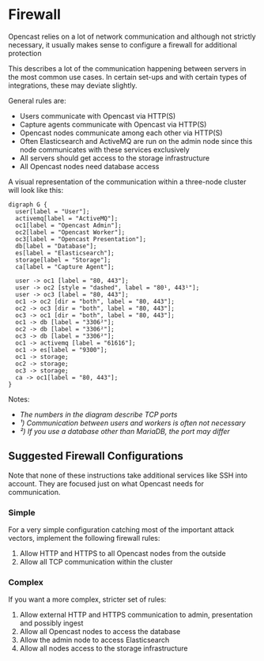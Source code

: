 Firewall
========

Opencast relies on a lot of network communication and although not strictly necessary,
it usually makes sense to configure a firewall for additional protection

This describes a lot of the communication happening between servers in the most common use cases.
In certain set-ups and with certain types of integrations, these may deviate slightly.

General rules are:

- Users communicate with Opencast via HTTP(S)
- Capture agents communicate with Opencast via HTTP(S)
- Opencast nodes communicate among each other via HTTP(S)
- Often Elasticsearch and ActiveMQ are run on the admin node since this node communicates with these services
  exclusively
- All servers should get access to the storage infrastructure
- All Opencast nodes need database access

A visual representation of the communication within a three-node cluster will look like this:

```graphviz dot network.png
digraph G {
  user[label = "User"];
  activemq[label = "ActiveMQ"];
  oc1[label = "Opencast Admin"];
  oc2[label = "Opencast Worker"];
  oc3[label = "Opencast Presentation"];
  db[label = "Database"];
  es[label = "Elasticsearch"];
  storage[label = "Storage"];
  ca[label = "Capture Agent"];

  user -> oc1 [label = "80, 443"];
  user -> oc2 [style = "dashed", label = "80¹, 443¹"];
  user -> oc3 [label = "80, 443"];
  oc1 -> oc2 [dir = "both", label = "80, 443"];
  oc2 -> oc3 [dir = "both", label = "80, 443"];
  oc3 -> oc1 [dir = "both", label = "80, 443"];
  oc1 -> db [label = "3306²"];
  oc2 -> db [label = "3306²"];
  oc3 -> db [label = "3306²"];
  oc1 -> activemq [label = "61616"];
  oc1 -> es[label = "9300"];
  oc1 -> storage;
  oc2 -> storage;
  oc3 -> storage;
  ca -> oc1[label = "80, 443"];
}
```

Notes:

- _The numbers in the diagram describe TCP ports_
- _¹) Communication between users and workers is often not necessary_
- _²) If you use a database other than MariaDB, the port may differ_


Suggested Firewall Configurations
---------------------------------

Note that none of these instructions take additional services like SSH into account.
They are focused just on what Opencast needs for communication.


### Simple

For a very simple configuration catching most of the important attack vectors, implement the following firewall rules:

1. Allow HTTP and HTTPS to all Opencast nodes from the outside
2. Allow all TCP communication within the cluster


### Complex

If you want a more complex, stricter set of rules:

1. Allow external HTTP and HTTPS communication to admin, presentation and possibly ingest
2. Allow all Opencast nodes to access the database
3. Allow the admin node to access Elasticsearch
4. Allow all nodes access to the storage infrastructure
